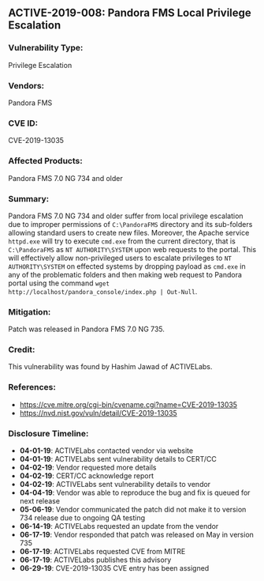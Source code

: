 ## ACTIVE-2019-008: Pandora FMS Local Privilege Escalation

### Vulnerability Type:
Privilege Escalation

### Vendors:
Pandora FMS

### CVE ID:
CVE-2019-13035

### Affected Products:
Pandora FMS 7.0 NG 734 and older

### Summary:
Pandora FMS 7.0 NG 734 and older suffer from local privilege escalation due to improper permissions of `C:\PandoraFMS` directory and its sub-folders allowing standard users to create new files. Moreover, the Apache service `httpd.exe` will try to execute `cmd.exe` from the current directory, that is `C:\PandoraFMS` as `NT AUTHORITY\SYSTEM` upon web requests to the portal. This will effectively allow non-privileged users to escalate privileges to `NT AUTHORITY\SYSTEM` on effected systems by dropping payload as `cmd.exe` in any of the problematic folders and then making web request to Pandora portal using the command `wget http://localhost/pandora_console/index.php | Out-Null`.

### Mitigation:
Patch was released in Pandora FMS 7.0 NG 735.

### Credit:
This vulnerability was found by Hashim Jawad of ACTIVELabs.

### References:
- https://cve.mitre.org/cgi-bin/cvename.cgi?name=CVE-2019-13035
- https://nvd.nist.gov/vuln/detail/CVE-2019-13035

### Disclosure Timeline:
- **04-01-19**: ACTIVELabs contacted vendor via website
- **04-01-19**: ACTIVELabs sent vulnerability details to CERT/CC
- **04-02-19**: Vendor requested more details
- **04-02-19**: CERT/CC acknowledge report
- **04-02-19**: ACTIVELabs sent vulnerability details to vendor
- **04-04-19**: Vendor was able to reproduce the bug and fix is queued for next release
- **05-06-19**: Vendor communicated the patch did not make it to version 734 release due to ongoing QA testing
- **06-14-19**: ACTIVELabs requested an update from the vendor
- **06-17-19**: Vendor responded that patch was released on May in version 735
- **06-17-19**: ACTIVELabs requested CVE from MITRE
- **06-17-19**: ACTIVELabs publishes this advisory
- **06-29-19**: CVE-2019-13035 CVE entry has been assigned
